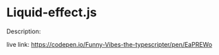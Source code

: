 # Liquid-effect.js

Description: 

live link: https://codepen.io/Funny-Vibes-the-typescripter/pen/EaPREWo
